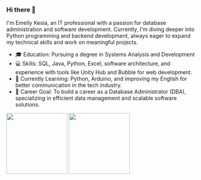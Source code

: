 ### Hi there 👋

I'm Emelly Kesia, an IT professional with a passion for database administration and software development. Currently, I'm diving deeper into Python programming and backend development, always eager to expand my technical skills and work on meaningful projects.

- 🎓 Education: Pursuing a degree in Systems Analysis and Development
- 💻 Skills: SQL, Java, Python, Excel, software architecture, and experience with tools like Unity Hub and Bubble for web development.
- 🌱 Currently Learning: Python, Arduino, and improving my English for better communication in the tech industry.
- 🎯 Career Goal: To build a career as a Database Administrator (DBA), specializing in efficient data management and scalable software solutions.
  

<div>
<img height="160em" src="https://github-readme-stats.vercel.app/api?username=emellykesia&show_icons=true&theme=tokyonight&include_all_commits=true&count_private=true"/>
<img height="160em" src="https://github-readme-stats.vercel.app/api/top-langs/?username=emellykesia&layout=compact&langs_count=16&theme=tokyonight"/>

